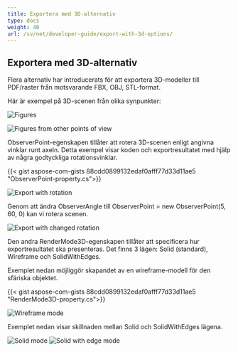 ```yaml
---
title: Exportera med 3D-alternativ
type: docs
weight: 40
url: /sv/net/developer-guide/export-with-3d-options/
---
```


## **Exportera med 3D-alternativ**

Flera alternativ har introducerats för att exportera 3D-modeller till PDF/raster från motsvarande FBX, OBJ, STL-format.

Här är exempel på 3D-scenen från olika synpunkter:

![Figures](/_assets/guide/3d/fig1.png)

![Figures from other points of view](/_assets/guide/3d/fig2.png)

ObserverPoint-egenskapen tillåter att rotera 3D-scenen enligt angivna vinklar runt axeln. Detta exempel visar koden och exportresultatet med hjälp av några godtyckliga rotationsvinklar.

{{< gist aspose-com-gists 88cdd0899132edaf0afff77d33d11ae5 "ObserverPoint-property.cs">}}

![Export with rotation](/_assets/guide/3d/fig3.png)

Genom att ändra ObserverAngle till ObserverPoint = new ObserverPoint(5, 60, 0) kan vi rotera scenen.

![Export with changed rotation](/_assets/guide/3d/fig4.png)

Den andra RenderMode3D-egenskapen tillåter att specificera hur exportresultatet ska presenteras. Det finns 3 lägen: Solid (standard), Wireframe och SolidWithEdges.

Exemplet nedan möjliggör skapandet av en wireframe-modell för den sfäriska objektet.

{{< gist aspose-com-gists 88cdd0899132edaf0afff77d33d11ae5 "RenderMode3D-property.cs">}}

![Wireframe mode](/_assets/guide/3d/fig5.png)

Exemplet nedan visar skillnaden mellan Solid och SolidWithEdges lägena.

![Solid mode](/_assets/guide/3d/fig6.png)
![Solid with edge mode](/_assets/guide/3d/fig7.png)

